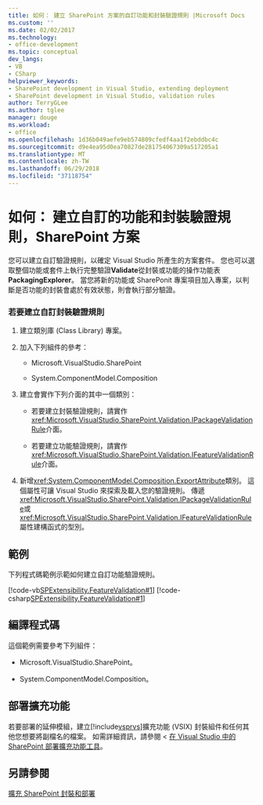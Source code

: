 ```yaml
---
title: 如何： 建立 SharePoint 方案的自訂功能和封裝驗證規則 |Microsoft Docs
ms.custom: ''
ms.date: 02/02/2017
ms.technology:
- office-development
ms.topic: conceptual
dev_langs:
- VB
- CSharp
helpviewer_keywords:
- SharePoint development in Visual Studio, extending deployment
- SharePoint development in Visual Studio, validation rules
author: TerryGLee
ms.author: tglee
manager: douge
ms.workload:
- office
ms.openlocfilehash: 1d36b049aefe9eb574809cfedf4aa1f2ebddbc4c
ms.sourcegitcommit: d9e4ea95d0ea70827de281754067309a517205a1
ms.translationtype: MT
ms.contentlocale: zh-TW
ms.lasthandoff: 06/29/2018
ms.locfileid: "37118754"
---
```

# <a name="how-to-create-custom-feature-and-package-validation-rules-for-sharepoint-solutions"></a>如何： 建立自訂的功能和封裝驗證規則，SharePoint 方案
  您可以建立自訂驗證規則，以確定 Visual Studio 所產生的方案套件。 您也可以選取整個功能或套件上執行完整驗證**Validate**從封裝或功能的操作功能表**PackagingExplorer**。 當您將新的功能或 SharePonit 專案項目加入專案，以判斷是否功能的封裝會處於有效狀態，則會執行部分驗證。  
  
### <a name="to-create-a-custom-package-validation-rule"></a>若要建立自訂封裝驗證規則  
  
1.  建立類別庫 (Class Library) 專案。  
  
2.  加入下列組件的參考：  
  
    -   Microsoft.VisualStudio.SharePoint  
  
    -   System.ComponentModel.Composition  
  
3.  建立會實作下列介面的其中一個類別：  
  
    -   若要建立封裝驗證規則，請實作<xref:Microsoft.VisualStudio.SharePoint.Validation.IPackageValidationRule>介面。  
  
    -   若要建立功能驗證規則，請實作<xref:Microsoft.VisualStudio.SharePoint.Validation.IFeatureValidationRule>介面。  
  
4.  新增<xref:System.ComponentModel.Composition.ExportAttribute>類別。 這個屬性可讓 Visual Studio 來探索及載入您的驗證規則。 傳遞<xref:Microsoft.VisualStudio.SharePoint.Validation.IPackageValidationRule>或<xref:Microsoft.VisualStudio.SharePoint.Validation.IFeatureValidationRule>屬性建構函式的型別。  
  
## <a name="example"></a>範例  
 下列程式碼範例示範如何建立自訂功能驗證規則。  
  
 [!code-vb[SPExtensibility.FeatureValidation#1](../sharepoint/codesnippet/VisualBasic/featurevalidation/extension/customvalidationrule.vb#1)]
 [!code-csharp[SPExtensibility.FeatureValidation#1](../sharepoint/codesnippet/CSharp/featurevalidation/extension/customfeaturevalidationrule.cs#1)]  
  
## <a name="compile-the-code"></a>編譯程式碼  
 這個範例需要參考下列組件：  
  
-   Microsoft.VisualStudio.SharePoint。  
  
-   System.ComponentModel.Composition。  
  
## <a name="deploy-the-extension"></a>部署擴充功能  
 若要部署的延伸模組，建立[!include[vsprvs](../sharepoint/includes/vsprvs-md.md)]擴充功能 (VSIX) 封裝組件和任何其他您想要將副檔名的檔案。 如需詳細資訊，請參閱 <<c0> [ 在 Visual Studio 中的 SharePoint 部署擴充功能工具](../sharepoint/deploying-extensions-for-the-sharepoint-tools-in-visual-studio.md)。  
  
## <a name="see-also"></a>另請參閱
 [擴充 SharePoint 封裝和部署](../sharepoint/extending-sharepoint-packaging-and-deployment.md)  
  
